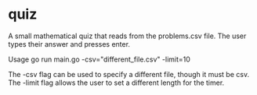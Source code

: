 # quiz
A small mathematical quiz that reads from the problems.csv file. The user types their answer and presses enter.

Usage 
go run main.go -csv="different_file.csv" -limit=10

The -csv flag can be used to specify a different file, though it must be csv. 
The -limit flag allows the user to set a different length for the timer.
